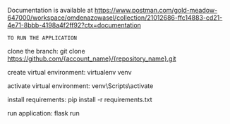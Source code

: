Documentation is available at https://www.postman.com/gold-meadow-647000/workspace/omdenazowasel/collection/21012686-ffc14883-cd21-4e71-8bbb-4198a4f2ff92?ctx=documentation

```
TO RUN THE APPLICATION
```
clone the  branch: git clone https://github.com/{account_name}/{repository_name}.git

create virtual environment: virtualenv venv

activate virtual environment: venv\Scripts\activate

install requirements: pip install -r requirements.txt

run application: flask run